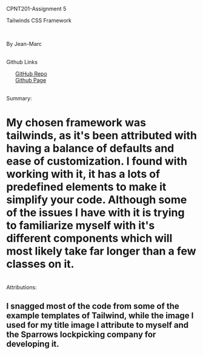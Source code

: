 <bold>CPNT201-Assignment 5</bold>

<bold>Tailwinds CSS Framework</bold>

<br>

By Jean-Marc

<br>
<bold>Github Links</bold>
<ul>
  <a href="https://github.com/QDetective/cpnt201-a5">GitHub Repo</a>
  <br>
  <a href="https://qdetective.github.io/cpnt201-a5">Github Page</a>
</ul>
<br>
<bold>Summary:</bold>
<h1>My chosen framework was tailwinds, as it's been attributed with having a balance of defaults and ease of customization. I found with working with it, it has a lots of predefined elements to make it simplify your code. Although some of the issues I have with it is trying to familiarize myself with it's different components which will most likely take far longer than a few classes on it.</h1>
<br>
<bold>Attributions:</bold>
<h2>I snagged most of the code from some of the example templates of Tailwind, while the image I used for my title image I attribute to myself and the Sparrows lockpicking company for developing it.
